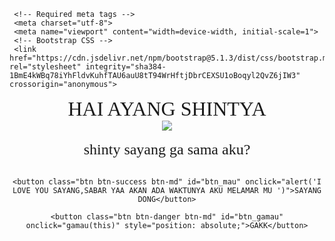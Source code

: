 <!DOCTYPE html>
  <html>
  <head>
    <title>DARI AYANG RAKHA</title>

     <!-- Required meta tags -->
     <meta charset="utf-8">
     <meta name="viewport" content="width=device-width, initial-scale=1">
     <!-- Bootstrap CSS -->
     <link href="https://cdn.jsdelivr.net/npm/bootstrap@5.1.3/dist/css/bootstrap.min.css" rel="stylesheet" integrity="sha384-1BmE4kWBq78iYhFldvKuhfTAU6auU8tT94WrHftjDbrCEXSU1oBoqyl2QvZ6jIW3" crossorigin="anonymous">
  </head>

<body>
  <center>
    <audio src="gombal/Troye Sivan - Angel Baby.mp3" hidden autoplay loop></audio>
    <font size="6" face="Poppins medium">HAI AYANG SHINTYA </font><br>
    <img src ="https://c.tenor.com/Z8ezUHZzcLoAAAAC/love.gif"/>
    </br>
    </br>
    <font size="5" face="Poppins medium">shinty sayang ga sama aku?</font>
    </br>
    </br>

    <button class="btn btn-success btn-md" id="btn_mau" onclick="alert('I LOVE YOU SAYANG,SABAR YAA AKAN ADA WAKTUNYA AKU MELAMAR MU ')">SAYANG DONG</button>
    
    <button class="btn btn-danger btn-md" id="btn_gamau" onclick="gamau(this)" style="position: absolute;">GAKK</button>
</center>
</body>


<script>
    function gamau(id){
        var mau = document.getElementById("btn_mau");
        var i = Math.floor(Math.random() * 300) + 1;
        var j = Math.floor(Math.random() * 100) + mau.offsetTop;

        id.style.left = i + "px";
        id.style.top  = j + "px";
    }
</script>
</html>
